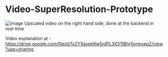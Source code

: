 # Video-SuperResolution-Prototype

![image](https://drive.google.com/uc?export=view&id=14FAosVX3ASGqTN-McQdP5aEnwGevae_0)
Upscaled video on the right hand side, done at the backend in real-time

Video explanation at - https://drive.google.com/file/d/1xZYXavphKw5nIPL3X3TtBIy1inrmvepZ/view?usp=sharing
